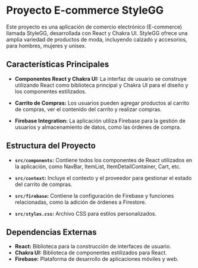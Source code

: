 # Proyecto E-commerce StyleGG

Este proyecto es una aplicación de comercio electrónico (E-commerce) llamada StyleGG, desarrollada con React y Chakra UI. StyleGG ofrece una amplia variedad de productos de moda, incluyendo calzado y accesorios, para hombres, mujeres y unisex.

## Características Principales

- **Componentes React y Chakra UI:** La interfaz de usuario se construye utilizando React como biblioteca principal y Chakra UI para el diseño y los componentes estilizados.

- **Carrito de Compras:** Los usuarios pueden agregar productos al carrito de compras, ver el contenido del carrito y realizar compras.

- **Firebase Integration:** La aplicación utiliza Firebase para la gestión de usuarios y almacenamiento de datos, como las órdenes de compra.

## Estructura del Proyecto

- **`src/components`:** Contiene todos los componentes de React utilizados en la aplicación, como NavBar, ItemList, ItemDetailContainer, Cart, etc.

- **`src/context`:** Incluye el contexto y el proveedor para gestionar el estado del carrito de compras.

- **`src/firebase`:** Contiene la configuración de Firebase y funciones relacionadas, como la adición de órdenes a Firestore.

- **`src/styles.css`:** Archivo CSS para estilos personalizados.

## Dependencias Externas

- **React:** Biblioteca para la construcción de interfaces de usuario.
- **Chakra UI:** Biblioteca de componentes estilizados para React.
- **Firebase:** Plataforma de desarrollo de aplicaciones móviles y web.

